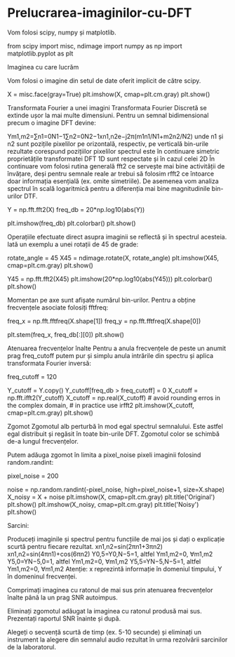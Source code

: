 # Prelucrarea-imaginilor-cu-DFT

Vom folosi scipy, numpy și matplotlib.

from scipy import misc, ndimage
import numpy as np
import matplotlib.pyplot as plt

Imaginea cu care lucrăm

Vom folosi o imagine din setul de date oferit implicit de către scipy.

X = misc.face(gray=True)
plt.imshow(X, cmap=plt.cm.gray)
plt.show()

Transformata Fourier a unei imagini
Transformata Fourier Discretă se extinde ușor la mai multe dimensiuni. Pentru un semnal bidimensional precum o imagine DFT devine:

Ym1,m2=∑n1=0N1−1∑n2=0N2−1xn1,n2e−j2π(m1n1/N1+m2n2/N2)
unde n1
 și n2
 sunt pozițile pixelilor pe orizontală, respectiv, pe verticală
bin-urile rezultate corespund pozițiilor pixelilor
spectrul este în continuare simetric
proprietățile transformatei DFT 1D sunt respectate și în cazul celei 2D
În continuare vom folosi rutina generală fft2 ce servește mai bine activității de învățare, deși pentru semnale reale ar trebui să folosim rfft2 ce întoarce doar informația esențială (ex. omite simetriile). De asemenea vom analiza spectrul în scală logaritmică pentru a diferenția mai bine magnitudinile bin-urilor DTF.

Y = np.fft.fft2(X)
freq_db = 20*np.log10(abs(Y))

plt.imshow(freq_db)
plt.colorbar()
plt.show()

Operațiile efectuate direct asupra imaginii se reflectă și în spectrul acesteia. Iată un exemplu a unei rotații de 45 de grade:

rotate_angle = 45
X45 = ndimage.rotate(X, rotate_angle)
plt.imshow(X45, cmap=plt.cm.gray)
plt.show()

Y45 = np.fft.fft2(X45)
plt.imshow(20*np.log10(abs(Y45)))
plt.colorbar()
plt.show()


Momentan pe axe sunt afișate numărul bin-urilor. Pentru a obține frecvențele asociate folosiți fftfreq:

freq_x = np.fft.fftfreq(X.shape[1])
freq_y = np.fft.fftfreq(X.shape[0])

plt.stem(freq_x, freq_db[:][0])
plt.show()

Atenuarea frecvențelor înalte
Pentru a anula frecvențele de peste un anumit prag freq_cutoff putem pur și simplu anula intrările din spectru și aplica transformata Fourier inversă:

freq_cutoff = 120

Y_cutoff = Y.copy()
Y_cutoff[freq_db > freq_cutoff] = 0
X_cutoff = np.fft.ifft2(Y_cutoff)
X_cutoff = np.real(X_cutoff)    # avoid rounding erros in the complex domain,
                                # in practice use irfft2
plt.imshow(X_cutoff, cmap=plt.cm.gray)
plt.show()

Zgomot
Zgomotul alb perturbă în mod egal spectrul semnalului. Este astfel egal distribuit și regăsit în toate bin-urile DFT. Zgomotul color se schimbă de-a lungul frecvențelor.

Putem adăuga zgomot în limita a pixel_noise pixeli imaginii folosind random.randint:

pixel_noise = 200

noise = np.random.randint(-pixel_noise, high=pixel_noise+1, size=X.shape)
X_noisy = X + noise
plt.imshow(X, cmap=plt.cm.gray)
plt.title('Original')
plt.show()
plt.imshow(X_noisy, cmap=plt.cm.gray)
plt.title('Noisy')
plt.show()


Sarcini:

Produceți imaginile și spectrul pentru funcțiile de mai jos și dați o explicație scurtă pentru fiecare rezultat.
xn1,n2=sin(2πn1+3πn2)
xn1,n2=sin(4πn1)+cos(6πn2)
Y0,5=Y0,N−5=1, altfel Ym1,m2=0, ∀m1,m2
Y5,0=YN−5,0=1, altfel Ym1,m2=0, ∀m1,m2
Y5,5=YN−5,N−5=1, altfel Ym1,m2=0, ∀m1,m2
Atenție: x
 reprezintă informație în domeniul timpului, Y
 în domeninul frecvenței.

 Comprimați imaginea cu ratonul de mai sus prin atenuarea frecvențelor înalte până la un prag SNR autoimpus.

 Eliminați zgomotul adăugat la imaginea cu ratonul produsă mai sus. Prezentați raportul SNR înainte și după.

 Alegeți o secvență scurtă de timp (ex. 5-10 secunde) și eliminați un instrument la alegere din semnalul audio rezultat în urma rezolvării sarcinilor de la laboratorul.
